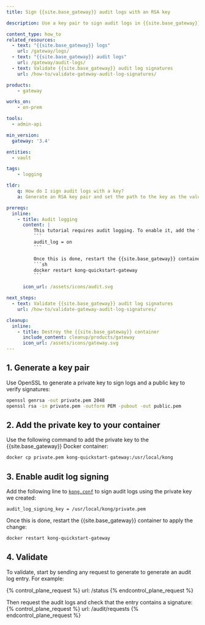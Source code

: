 ```yaml
---
title: Sign {{site.base_gateway}} audit logs with an RSA key

description: Use a key pair to sign audit logs in {{site.base_gateway}}.

content_type: how_to
related_resources:
  - text: "{{site.base_gateway}} logs"
    url: /gateway/logs/
  - text: "{{site.base_gateway}} audit logs"
    url: /gateway/audit-logs/
  - text: Validate {{site.base_gateway}} audit log signatures
    url: /how-to/validate-gateway-audit-log-signatures/

products:
    - gateway

works_on:
    - on-prem

tools:
  - admin-api

min_version:
  gateway: '3.4'

entities: 
  - vault

tags:
    - logging

tldr:
    q: How do I sign audit logs with a key?
    a: Generate an RSA key pair and set the path to the key as the value of the [`audit_log_signing_key`](/gateway/configuration/#audit-log-signing-key) parameter in `kong.conf`.

prereqs:
  inline: 
    - title: Audit logging
      content: |
          This tutorial requires audit logging. To enable it, add the following line to `kong.conf`:
          ```
          audit_log = on
          ```

          Once this is done, restart the {{site.base_gateway}} container:
          ```sh
          docker restart kong-quickstart-gateway
          ```

      icon_url: /assets/icons/audit.svg

next_steps:
  - text: Validate {{site.base_gateway}} audit log signatures
    url: /how-to/validate-gateway-audit-log-signatures/

cleanup:
  inline:
    - title: Destroy the {{site.base_gateway}} container
      include_content: cleanup/products/gateway
      icon_url: /assets/icons/gateway.svg
---
```


## 1. Generate a key pair

Use OpenSSL to generate a private key to sign logs and a public key to verify signatures:
```sh
openssl genrsa -out private.pem 2048
openssl rsa -in private.pem -outform PEM -pubout -out public.pem
```

## 2. Add the private key to your container

Use the following command to add the private key to the {{site.base_gateway}} Docker container:

```sh
docker cp private.pem kong-quickstart-gateway:/usr/local/kong
```

## 3. Enable audit log signing

Add the following line to [`kong.conf`](/gateway/configuration/#audit-log-signing-key) to sign audit logs using the private key we created:
```
audit_log_signing_key = /usr/local/kong/private.pem
```

Once this is done, restart the {{site.base_gateway}} container to apply the change:
```sh
docker restart kong-quickstart-gateway
```

## 4. Validate

To validate, start by sending any request to generate to generate an audit log entry. For example:

{% control_plane_request %}
url: /status
{% endcontrol_plane_request %}

Then request the audit logs and check that the entry contains a signature:
{% control_plane_request %}
url: /audit/requests
{% endcontrol_plane_request %}